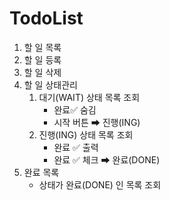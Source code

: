 # TodoList
1. 할 일 목록
2. 할 일 등록
3. 할 일 삭제
4. 할 일 상태관리
    1) 대기(WAIT) 상태 목록 조회
        * 완료✅ 숨김
        * 시작 버튼 ➡ 진행(ING)
    2) 진행(ING) 상태 목록 조회
        * 완료 ✅ 출력
        * 완료 ✅ 체크 ➡ 완료(DONE)
5. 완료 목록
    * 상태가 완료(DONE) 인 목록 조회
